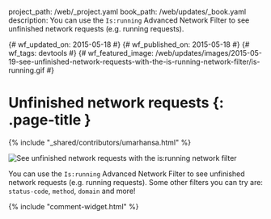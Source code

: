 project_path: /web/_project.yaml
book_path: /web/updates/_book.yaml
description: You can use the <code>Is:running</code> Advanced Network Filter to see unfinished network requests (e.g. running requests).

{# wf_updated_on: 2015-05-18 #}
{# wf_published_on: 2015-05-18 #}
{# wf_tags: devtools #}
{# wf_featured_image: /web/updates/images/2015-05-19-see-unfinished-network-requests-with-the-is-running-network-filter/is-running.gif #}

# Unfinished network requests {: .page-title }

{% include "_shared/contributors/umarhansa.html" %}


<img src="/web/updates/images/2015-05-19-see-unfinished-network-requests-with-the-is-running-network-filter/is-running.gif" alt="See unfinished network requests with the is:running network filter">

You can use the <code>Is:running</code> Advanced Network Filter to see unfinished network requests (e.g. running requests). Some other filters you can try are: <code>status-code</code>, <code>method</code>, <code>domain</code> and more!


{% include "comment-widget.html" %}
